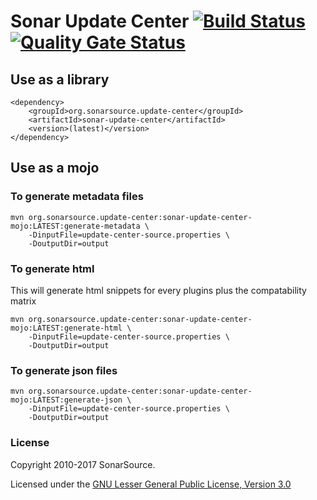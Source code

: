 # Sonar Update Center [![Build Status](https://travis-ci.org/SonarSource/sonar-update-center.svg?branch=master)](https://travis-ci.org/SonarSource/sonar-update-center) [![Quality Gate Status](https://next.sonarqube.com/sonarqube/api/project_badges/measure?project=org.sonarsource.update-center%3Asonar-update-center&metric=alert_status)](https://next.sonarqube.com/sonarqube/dashboard?id=org.sonarsource.update-center%3Asonar-update-center)

## Use as a library

```
<dependency>
    <groupId>org.sonarsource.update-center</groupId>
    <artifactId>sonar-update-center</artifactId>
    <version>(latest)</version>
</dependency>
```

## Use as a mojo

### To generate metadata files

```
mvn org.sonarsource.update-center:sonar-update-center-mojo:LATEST:generate-metadata \
    -DinputFile=update-center-source.properties \
    -DoutputDir=output
```

### To generate html

This will generate html snippets for every plugins plus the compatability matrix

```
mvn org.sonarsource.update-center:sonar-update-center-mojo:LATEST:generate-html \
    -DinputFile=update-center-source.properties \
    -DoutputDir=output
```

### To generate json files

```
mvn org.sonarsource.update-center:sonar-update-center-mojo:LATEST:generate-json \
    -DinputFile=update-center-source.properties \
    -DoutputDir=output
```

### License

Copyright 2010-2017 SonarSource.

Licensed under the [GNU Lesser General Public License, Version 3.0](http://www.gnu.org/licenses/lgpl.txt)
